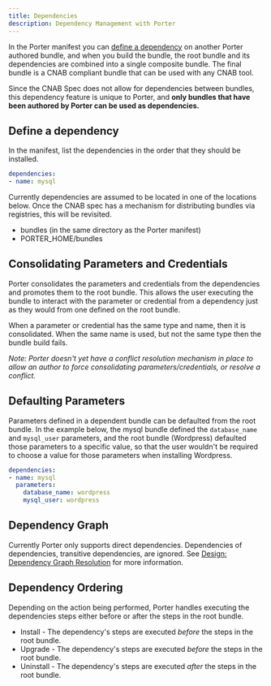 ```yaml
---
title: Dependencies
description: Dependency Management with Porter
---
```


In the Porter manifest you can [define a dependency](#define-a-dependency) on another 
Porter authored bundle, and when you build the bundle, the root bundle and its dependencies 
are combined into a single composite bundle. The final bundle is a CNAB compliant bundle
that can be used with any CNAB tool.

Since the CNAB Spec does not allow for dependencies between bundles, this dependency feature
is unique to Porter, and **only bundles that have been authored by Porter can be used as dependencies.**

## Define a dependency

In the manifest, list the dependencies in the order that they should be
installed.

```yaml
dependencies:
- name: mysql
```

Currently dependencies are assumed to be located in one of the locations below.
Once the CNAB spec has a mechanism for distributing bundles via registries, this
will be revisited.

* bundles (in the same directory as the Porter manifest)
* PORTER_HOME/bundles


## Consolidating Parameters and Credentials

Porter consolidates the parameters and credentials from the dependencies and
promotes them to the root bundle. This allows the user executing the bundle to
interact with the parameter or credential from a dependency just as they would
from one defined on the root bundle.

When a parameter or credential has the same type and name, then it is
consolidated. When the same name is used, but not the same type then the bundle
build fails.

_Note: Porter doesn't yet have a conflict resolution mechanism in place to
allow an author to force consolidating parameters/credentials, or resolve a
conflict._

## Defaulting Parameters

Parameters defined in a dependent bundle can be defaulted from the root bundle.
In the example below, the mysql bundle defined the `database_name` and
`mysql_user` parameters, and the root bundle (Wordpress) defaulted those parameters
to a specific value, so that the user wouldn't be required to choose a value for
those parameters when installing Wordpress.

```yaml
dependencies:
- name: mysql
  parameters:
    database_name: wordpress
    mysql_user: wordpress
```

## Dependency Graph

Currently Porter only supports direct dependencies. Dependencies of dependencies, 
transitive dependencies, are ignored. See [Design: Dependency Graph Resolution](https://github.com/deislabs/porter/issues/69) for more information.

## Dependency Ordering

Depending on the action being performed, Porter handles executing the dependencies
steps either before or after the steps in the root bundle.

* Install - The dependency's steps are executed _before_ the steps in the root bundle.
* Upgrade - The dependency's steps are executed _before_ the steps in the root bundle.
* Uninstall - The dependency's steps are executed _after_ the steps in the root bundle.
